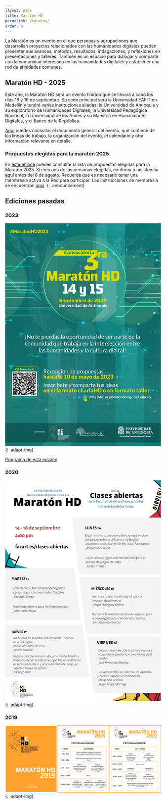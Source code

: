 ```yaml
---
layout: page
title: Maratón HD
permalink: /maraton/
order: 4
---
```


La Maratón es un evento en el que personas y agrupaciones que desarrollan proyectos relacionados con las humanidades digitales pueden presentar sus avances, métodos, resultados, indagaciones, y reflexiones en presentaciones y talleres. También es un espacio para dialogar y compartir con la comunidad interesada en las humanidades digitales y establecer una red de afinidades comunes.

## Maratón HD - 2025

Este año, la Maratón HD será un evento híbrido que se llevará a cabo los días 18 y 19 de septiembre. Su sede principal será la Universidad EAFIT en Medellín y tendrá varias instituciones aliadas: la Universidad de Antioquia y su exploratorio de Humanidades Digitales, la Universidad Pedagógica Nacional, la Universidad de los Andes y su Maestría en Humanidades Digitales, y el Banco de la República.

<a href="https://rchd.com.co/assets/maraton/CFP_MaratonHD_2025.pdf">Aquí</a> puedes consultar el documento general del evento, que contiene de las líneas de trabajo, la organización del evento, el calendario y otra información relevante en detalle.

### Propuestas elegidas para la maratón 2025

En <a href="https://rchd.com.co/assets\maraton\AceptadosMaraton2025.pdf" target="_blank" >este enlace</a> puedes consultar la lista de propuestas elegidas para la Maratón 2025. Si eres una de las personas elegidas, confirma tu asistencia <a href="https://docs.google.com/forms/d/e/1FAIpQLSeezRUWeZCpq4Ob9QnhiSGAIq2UyG1POa3PHP0vsKhJMIeOig/viewform" target="_blank" >aquí</a> antes del 8 de agosto. Recuerda que es necesario tener una membresía activa a la Red para participar. Las instrucciones de membresía se encuentran [aquí](https://rchd.com.co/membresias/).
{: .announcement}

## Ediciones pasadas

### 2023

![maratón 2023](/assets/maraton/MaratonHD2023.jpeg){: .adapt-img}

<a href="https://rchd.com.co/assets/maraton/Cronograma_Maraton_HD_2023.pdf">Programa de esta edición</a>

### 2020

![maratón 2023](/assets/maraton/MaratonHD2020.png){: .adapt-img}

### 2019

![maratón 2023](/assets/maraton/MaratonHD2019.png){: .adapt-img}